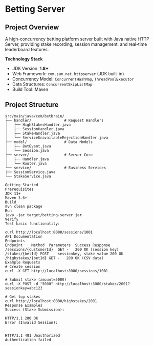 # Betting Server

## Project Overview
A high-concurrency betting platform server built with Java native HTTP Server, providing stake recording, session management, and real-time leaderboard features.

**Technology Stack**
- JDK Version: **1.8+**
- Web Framework: `com.sun.net.httpserver` (JDK built-in)
- Concurrency Model: `ConcurrentHashMap`, `ThreadPoolExecutor`
- Data Structures: `ConcurrentSkipListMap`
- Build Tool: Maven

## Project Structure
```text
src/main/java/com/betbrain/
├── handler/               # Request Handlers
│   ├── HighStakesHandler.java
│   ├── SessionHandler.java
│   ├── StakeHandler.java
│   └── ServiceUnavailableRejectionHandler.java
├── model/                 # Data Models
│   ├── BetEvent.java
│   └── Session.java
├── server/                # Server Core
│   ├── Handler.java
│   └── Router.java
└── service/               # Business Services
├── SessionService.java
└── StakeService.java

Getting Started
Prerequisites
JDK 11+
Maven 3.6+
Build
mvn clean package
Run
java -jar target/betting-server.jar
Verify
Test basic functionality:

curl http://localhost:8080/sessions/1001
API Documentation
Endpoints
Endpoint	Method	Parameters	Success Response
/sessions/{customerId}	GET	-	200 OK (session key)
/stakes/{betId}	POST	sessionkey, stake value	200 OK
/highstakes/{betId}	GET	-	200 OK (CSV data)
Example Requests
# Create session
curl -X GET http://localhost:8080/sessions/1001

# Submit stake (amount=5000)
curl -X POST -d "5000" http://localhost:8080/stakes/2001?sessionkey=abc123

# Get top stakes
curl http://localhost:8080/highstakes/2001
Response Examples
Success (Stake Submission):

HTTP/1.1 200 OK
Error (Invalid Session):


HTTP/1.1 401 Unauthorized
Authentication failed